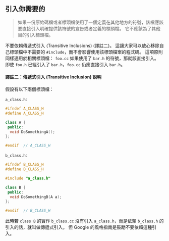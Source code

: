 ## 引入你需要的

> 如果一份原始碼檔或者標頭檔使用了一個定義在其他地方的符號，該檔應該要直接引入明確提供該符號的宣告或者定義的標頭檔。 它不應該為了其他目的引入標頭檔。

不要依賴傳遞式引入 (Transitive Inclusions) (譯註二)。 這讓大家可以放心移除自己標頭檔中不需要的 `#include`，而不會影響使用該標頭檔案的程式碼。 這項原則同樣適用於相關標頭檔： `foo.cc` 如果使用了 `bar.h` 的符號，那就該直接引入。 即使 `foo.h` 已經引入了 `bar.h`，`foo.cc` 仍應直接引入 `bar.h`。

#### 譯註二：傳遞式引入 (Transitive Inclusion) 說明

假設有以下兩個標頭檔：

`a_class.h`:

```cpp
#ifndef A_CLASS_H
#define A_CLASS_H

class A {
 public:
  void DoSomethingA();
};

#endif  // A_CLASS_H
```

`b_class.h`:

```cpp
#ifndef B_CLASS_H
#define B_CLASS_H

#include "a_class.h"

class B {
 public:
  void DoSomethingB(A a);
};

#endif  // B_CLASS_H
```

此時若 `class B` 的實作 `b_class.cc` 沒有引入 `a_class.h`，而是依賴 `b_class.h` 的引入的話，就叫做傳遞式引入。 但 Google 的風格指南是鼓勵不要依賴這種引入。
